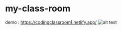 # my-class-room

demo : https://codingclassroom1.netlify.app/
![alt text](https://raw.githubusercontent.com/Lyfperegrine/my-class-room/master/img/Screenshot%202021-11-07%20at%2012.31.32%20PM.png)
